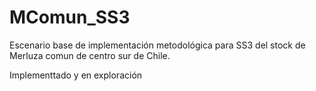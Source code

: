 # MComun_SS3
Escenario base de implementación metodológica para SS3 del stock de Merluza comun de centro sur de Chile.

Implementtado y en exploración
